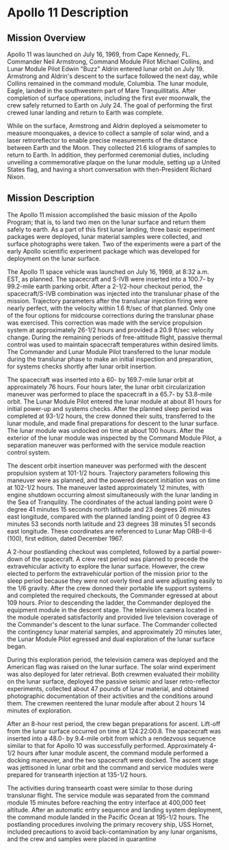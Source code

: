 # Apollo 11 Description

## Mission Overview

Apollo 11 was launched on July 16, 1969, from Cape Kennedy, FL.
Commander Neil Armstrong, Command Module Pilot Michael Collins, and
Lunar Module Pilot Edwin "Buzz" Aldrin entered lunar orbit on July 19.
Armstrong and Aldrin's descent to the surface followed the next day,
while Collins remained in the command module, Columbia. The lunar
module, Eagle, landed in the southwestern part of Mare Tranquillitatis.
After completion of surface operations, including the first ever
moonwalk, the crew safely returned to Earth on July 24. The goal of
performing the first crewed lunar landing and return to Earth was
complete.

While on the surface, Armstrong and Aldrin deployed a seismometer to
measure moonquakes, a device to collect a sample of solar wind, and a
laser retroreflector to enable precise measurements of the distance
between Earth and the Moon. They collected 21.6 kilograms of samples to
return to Earth. In addition, they performed ceremonial duties,
including unveiling a commemorative plaque on the lunar module, setting
up a United States flag, and having a short conversation with
then-President Richard Nixon.

## Mission Description

The Apollo 11 mission accomplished the basic mission of the Apollo
Program; that is, to land two men on the lunar surface and return them
safely to earth. As a part of this first lunar landing, three basic
experiment packages were deployed, lunar material samples were
collected, and surface photographs were taken. Two of the experiments
were a part of the early Apollo scientific experiment package which was
developed for deployment on the lunar surface.

The Apollo 11 space vehicle was launched on July 16, 1969, at 8:32 a.m.
EST, as planned. The spacecraft and S-IVB were inserted into a 100.7- by
99.2-mile earth parking orbit. After a 2-1/2-hour checkout period, the
spacecraft/S-IVB combination was injected into the translunar phase of
the mission. Trajectory parameters after the translunar injection firing
were nearly perfect, with the velocity within 1.6 ft/sec of that
planned. Only one of the four options for midcourse corrections during
the translunar phase was exercised. This correction was made with the
service propulsion system at approximately 26-1/2 hours and provided a
20.9 ft/sec velocity change. During the remaining periods of
free-attitude flight, passive thermal control was used to maintain
spacecraft temperatures within desired limits. The Commander and Lunar
Module Pilot transferred to the lunar module during the translunar phase
to make an initial inspection and preparation, for systems checks
shortly after lunar orbit insertion.

The spacecraft was inserted into a 60- by 169.7-mile lunar orbit at
approximately 76 hours. Four hours later, the lunar orbit
circularization maneuver was performed to place the spacecraft in a
65.7- by 53.8-mile orbit. The Lunar Module Pilot entered the lunar
module at about 81 hours for initial power-up and systems checks. After
the planned sleep period was completed at 93-1/2 hours, the crew donned
their suits, transferred to the lunar module, and made final
preparations for descent to the lunar surface. The lunar module was
undocked on time at about 100 hours. After the exterior of the lunar
module was inspected by the Command Module Pilot, a separation maneuver
was performed with the service module reaction control system.

The descent orbit insertion maneuver was performed with the descent
propulsion system at 101-1/2 hours. Trajectory parameters following this
maneuver were as planned, and the powered descent initiation was on time
at 102-1/2 hours. The maneuver lasted approximately 12 minutes, with
engine shutdown occurring almost simultaneously with the lunar landing
in the Sea of Tranquility. The coordinates of the actual landing point
were 0 degree 41 minutes 15 seconds north latitude and 23 degrees 26
minutes east longitude, compared with the planned landing point of 0
degree 43 minutes 53 seconds north latitude and 23 degrees 38 minutes 51
seconds east longitude. These coordinates are referenced to Lunar Map
ORB-II-6 (100), first edition, dated December 1967.

A 2-hour postlanding checkout was completed, followed by a partial
power-down of the spacecraft. A crew rest period was planned to precede
the extravehicular activity to explore the lunar surface. However, the
crew elected to perform the extravehicular portion of the mission prior
to the sleep period because they were not overly tired and were
adjusting easily to the 1/6 gravity. After the crew donned their
portable life support systems and completed the required checkouts, the
Commander egressed at about 109 hours. Prior to descending the ladder,
the Commander deployed the equipment module in the descent stage. The
television camera located in the module operated satisfactorily and
provided live television coverage of the Commander's descent to the
lunar surface. The Commander collected the contingency lunar material
samples, and approximately 20 minutes later, the Lunar Module Pilot
egressed and dual exploration of the lunar surface began.

During this exploration period, the television camera was deployed and
the American flag was raised on the lunar surface. The solar wind
experiment was also deployed for later retrieval. Both crewmen evaluated
their mobility on the lunar surface, deployed the passive seismic and
laser retro-reflector experiments, collected about 47 pounds of lunar
material, and obtained photographic documentation of their activities
and the conditions around them. The crewmen reentered the lunar module
after about 2 hours 14 minutes of exploration.

After an 8-hour rest period, the crew began preparations for ascent.
Lift-off from the lunar surface occurred on time at 124:22:00.8. The
spacecraft was inserted into a 48.0- by 9.4-mile orbit from which a
rendezvous sequence similar to that for Apollo 10 was successfully
performed. Approximately 4-1/2 hours after lunar module ascent, the
command module performed a docking maneuver, and the two spacecraft were
docked. The ascent stage was jettisoned in lunar orbit and the command
and service modules were prepared for transearth injection at 135-1/2
hours.

The activities during transearth coast were similar to those during
translunar flight. The service module was separated from the command
module 15 minutes before reaching the entry interface at 400,000 feet
altitude. After an automatic entry sequence and landing system
deployment, the command module landed in the Pacific Ocean at 195-1/2
hours. The postlanding procedures involving the primary recovery ship,
USS Hornet, included precautions to avoid back-contamination by any
lunar organisms, and the crew and samples were placed in quarantine
